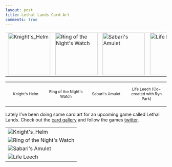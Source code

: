 ```yaml
---
layout: post
title: Lethal Lands Card Art
comments: true
---
```


<table style="margin-left:auto; margin-right:auto;">
  <tr>
    <td>
      <img src="http://orig01.deviantart.net/d2f1/f/2015/171/3/7/3736a2aa53b68d8e32ea30dff164affb-d8y1efp.jpg" alt="Knight's_Helm" style="width: 132px;"/>
    </td>
    <td>
      <img src="http://orig14.deviantart.net/6658/f/2015/171/e/4/ring_of_the_night_s_watch_by_mmmcgill1232-d8y1f91.jpg" alt="Ring of the Night's Watch" style="width: 132px;"/>
    </td>
    <td>
      <img src="http://orig13.deviantart.net/6deb/f/2015/171/6/2/sabarri_s_amulet_by_mmmcgill1232-d8y1fd8.jpg" alt="Sabari's Amulet" style="width: 132px;"/>
    </td>
    <td>
      <img src="http://pre03.deviantart.net/a005/th/pre/f/2015/171/a/9/lifeleech_by_mmmcgill1232-d8y1fjm.jpg" alt="Life Leech" style="width: 132px;"/>
    </td>
  </tr>
</table>

<table style="margin-left:auto; margin-right:auto;">
  <tr>
    <td style="width:132px">
      <p style="font-size: 12px; text-align: center;">Knight's Helm</p>
    </td>
    <td style="width:132px">
      <p style="font-size: 12px; text-align: center;">Ring of the Night's Watch</p>
    </td>
    <td style="width:132px">
      <p style="font-size: 12px; text-align: center;">Sabari's Amulet</p>
    </td>
    <td style="width:132px">
      <p style="font-size: 12px; text-align: center;">Life Leech (Co-created with Ryn Park)</p>
    </td>
  </tr>
</table>

Lately I've been doing some card art for an upcoming game called Lethal Lands. Check out the <a href="http://lethallands.com/cards/">card gallery</a> and follow the games <a href="https://twitter.com/lethallands">twitter</a>.

<span class="more"></span>

<table style="margin-left:auto; margin-right:auto;">
  <tr>
    <td>
      <img src="http://orig01.deviantart.net/d2f1/f/2015/171/3/7/3736a2aa53b68d8e32ea30dff164affb-d8y1efp.jpg" alt="Knight's_Helm"/>
    </td>
  </tr>
  <tr>
    <td>
      <img src="http://orig14.deviantart.net/6658/f/2015/171/e/4/ring_of_the_night_s_watch_by_mmmcgill1232-d8y1f91.jpg" alt="Ring of the Night's Watch"/>
    </td>
  </tr>
  <tr>
    <td>
      <img src="http://orig13.deviantart.net/6deb/f/2015/171/6/2/sabarri_s_amulet_by_mmmcgill1232-d8y1fd8.jpg" alt="Sabari's Amulet"/>
    </td>
  </tr>
  <tr>
    <td>
      <img src="http://pre03.deviantart.net/a005/th/pre/f/2015/171/a/9/lifeleech_by_mmmcgill1232-d8y1fjm.jpg" alt="Life Leech"/>
    </td>
  </tr>
</table>

